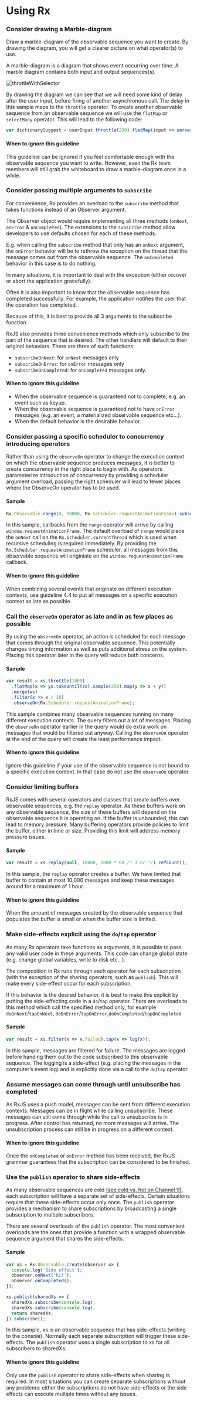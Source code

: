 # Using Rx

### Consider drawing a Marble-diagram ###

Draw a marble-diagram of the observable sequence you want to create. By drawing the diagram, you will get a clearer picture on what operator(s) to use.

A marble-diagram is a diagram that shows event occurring over time. A marble diagram contains both input and output sequences(s).

<img src="https://raw.githubusercontent.com/Reactive-Extensions/RxJS/master/doc/designguidelines/images/throttleWithTimeout.png" alt="throttleWithSelector">

By drawing the diagram we can see that we will need some kind of delay after the user input, before firing of another asynchronous call. The delay in this sample maps to the `throttle` operator. To create another observable sequence from an observable sequence we will use the `flatMap` or `selectMany` operator. This
will lead to the following code:

```js
var dictionarySuggest = userInput.throttle(250).flatMap(input => serverCall(input));
```

#### When to ignore this guideline ####

This guideline can be ignored if you feel comfortable enough with the observable sequence you want to write. However, even the Rx team members will still grab the whiteboard to draw a marble-diagram once in a while.

### Consider passing multiple arguments to `subscribe` ###

For convenience, Rx provides an overload to the `subscribe` method that takes functions instead of an Observer argument.

The Observer object would require implementing all three methods (`onNext`, `onError` & `onCompleted`). The extensions to the `subscribe` method allow developers to use defaults chosen for each of these methods.

E.g. when calling the `subscribe` method that only has an `onNext` argument, the `onError` behavior will be to rethrow the exception on the thread that the message comes out from the observable sequence. The `onCompleted` behavior in this case is to do nothing.

In many situations, it is important to deal with the exception (either recover or abort the application gracefully).

Often it is also important to know that the observable sequence has completed successfully. For example, the application notifies the user that the operation has completed.

Because of this, it is best to provide all 3 arguments to the subscribe function.

RxJS also provides three convenience methods which only subscribe to the part of the sequence that is desired. The other handlers will default to their original behaviors. There are three of such functions:
- `subscribeOnNext`: for `onNext` messages only
- `subscribeOnError`: for `onError` messages only
- `subscribeOnCompleted`: for `onCompleted` messages only.

#### When to ignore this guideline ####

- When the observable sequence is guaranteed not to complete, e.g. an event such as keyup.
- When the observable sequence is guaranteed not to have `onError` messages (e.g. an event, a  materialized observable sequence etc…).
- When the default behavior is the desirable behavior.

### Consider passing a specific scheduler to concurrency introducing operators ###

Rather than using the `observeOn` operator to change the execution context on which the observable sequence produces messages, it is better to create concurrency in the right place to begin with. As operators parameterize introduction of concurrency by providing a scheduler argument overload, passing the right scheduler will lead to fewer places where the ObserveOn operator has to be used.

#### Sample ####

```js
Rx.Observable.range(0, 90000, Rx.Scheduler.requestAnimationFrame).subscribe(draw);
```

In this sample, callbacks from the `range` operator will arrive by calling `window.requestAnimationFrame`.  The default overload of `range` would place the `onNext` call on the `Rx.Scheduler.currentThread` which is used when recursive scheduling is required immediately.  By providing the `Rx.Scheduler.requestAnimationFrame` scheduler, all messages from this observable sequence will originiate on the `window.requestAnimationFrame` callback.

#### When to ignore this guideline ####

When combining several events that originate on different execution contexts, use guideline 4.4 to put  all messages on a specific execution context as late as possible.

### Call the `observeOn` operator as late and in as few places as possible ###

By using the `observeOn` operator, an action is scheduled for each message that comes through the original observable sequence. This potentially changes timing information as well as puts additional stress on the system. Placing this operator later in the query will reduce both concerns.

#### Sample ####

```js
var result = xs.throttle(1000)
  .flatMap(x => ys.takeUntil(zs).sample(250).map(y => x + y))
  .merge(ws)
  .filter(x => x < 10)
  .observeOn(Rx.Scheduler.requestAnimationFrame);
```

This sample combines many observable sequences running on many different execution contexts. The query filters out a lot of messages. Placing the `observeOn` operator earlier in the query would do extra work on messages that would be filtered out anyway. Calling the `observeOn` operator at the end of the query will create the least performance impact.

#### When to ignore this guideline ####

Ignore this guideline if your use of the observable sequence is not bound to a specific execution context. In that case do not use the `observeOn` operator.

### Consider limiting buffers ###

RxJS comes with several operators and classes that create buffers over observable sequences, e.g. the `replay` operator. As these buffers work on any observable sequence, the size of these buffers will depend on the observable sequence it is operating on. If the buffer is unbounded, this can lead to memory pressure. Many buffering operators provide policies to limit the buffer, either in time or size. Providing this limit will address memory pressure issues.

#### Sample ####

```js
var result = xs.replay(null, 10000, 1000 * 60 /* 1 hr */).refCount();
```

In this sample, the `replay` operator creates a buffer. We have limited that buffer to contain at most 10,000 messages and keep these messages around for a maximum of 1 hour.

#### When to ignore this guideline ####

When the amount of messages created by the observable sequence that populates the buffer is small or when the buffer size is limited.

### Make side-effects explicit using the `do`/`tap` operator ###

As many Rx operators take functions as arguments, it is possible to pass any valid user code in these arguments. This code can change global state (e.g. change global variables, write to disk etc...).

The composition in Rx runs through each operator for each subscription (with the exception of the sharing operators, such as `publish`). This will make every side-effect occur for each subscription.

If this behavior is the desired behavior, it is best to make this explicit by putting the side-effecting code
in a `do`/`tap` operator.  There are overloads to this method which call the specified method only, for example `doOnNext`/`tapOnNext`, `doOnError`/`tapOnError`,`doOnCompleted`/`tapOnCompleted`

#### Sample ####

```js
var result = xs.filter(x => x.failed).tap(x => log(x));
```

In this sample, messages are filtered for failure. The messages are logged before handing them out to the code subscribed to this observable sequence. The logging is a side-effect (e.g. placing the messages in the computer’s event log) and is explicitly done via a call to the `do`/`tap` operator.

### Assume messages can come through until unsubscribe has completed ###

As RxJS uses a push model, messages can be sent from different execution contexts. Messages can be in flight while calling unsubscribe. These messages can still come through while the call to unsubscribe is in progress. After control has returned, no more messages will arrive. The unsubscription process can still be in progress on a different context.

#### When to ignore this guideline ####

Once the `onCompleted` or `onError` method has been received, the RxJS grammar guarantees that the subscription can be considered to be finished.

### Use the `publish` operator to share side-effects ###

As many observable sequences are cold [\(see cold vs. hot on Channel 9\)](http://channel9.msdn.com/Blogs/J.Van.Gogh/Rx-API-in-depth-Hot-and-Cold-observables), each subscription will have a
separate set of side-effects. Certain situations require that these side-effects occur only once. The `publish` operator provides a mechanism to share subscriptions by broadcasting a single subscription to multiple subscribers.

There are several overloads of the `publish` operator. The most convenient overloads are the ones that provide a function with a wrapped observable sequence argument that shares the side-effects.

#### Sample ####

```js
var xs = Rx.Observable.create(observer => {
  console.log('Side effect');
  observer.onNext('hi!');
  observer.onCompleted();
});

xs.publish(sharedXs => {
  sharedXs.subscribe(console.log);
  sharedXs.subscribe(console.log);
  return sharedXs;
}).subscribe();
```

In this sample, xs is an observable sequence that has side-effects (writing to the console). Normally each separate subscription will trigger these side-effects. The `publish` operator uses a single subscription to xs for all subscribers to sharedXs.

#### When to ignore this guideline ####

Only use the `publish` operator to share side-effects when sharing is required. In most situations you can create separate subscriptions without any problems: either the subscriptions do not have side-effects or the side effects can execute multiple times without any issues.
